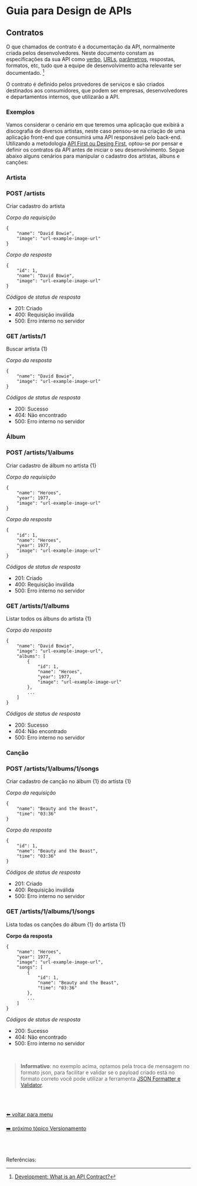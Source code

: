 # Guia para Design de APIs

## Contratos

O que chamados de contrato é a documentação da API, normalmente criada pelos desenvolvedores. Neste documento constam as especificações da sua API como [verbo](http-verbs.md), [URLs](urls.md), [parâmetros](parameters.md), respostas, formatos, etc, tudo que a equipe de desenvolvimento acha relevante ser documentado. [^1]

O contrato é definido pelos provedores de serviços e são criados destinados aos consumidores, que podem ser empresas, desenvolvedores e departamentos internos, que utilizarão a API.

### Exemplos

Vamos considerar o cenário em que teremos uma aplicação que exibirá a discografia de diversos artistas, neste caso pensou-se na criação de uma aplicação front-end que consumirá uma API responsável pelo back-end. Utilizando a metodologia [API First ou Desing First](desing-firts.md), optou-se por pensar e definir os contratos da API antes de iniciar o seu desenvolvimento. Segue abaixo alguns cenários para manipular o cadastro dos artistas, álbuns e canções:


### Artista

### POST /artists

Criar cadastro do artista

*Corpo da requisição*
```
{
    "name": "David Bowie",
    "image": "url-example-image-url"
}
```

*Corpo da resposta*
```
{
    "id": 1,
    "name": "David Bowie",
    "image": "url-example-image-url"
}
```

*Códigos de status de resposta*

- 201: Criado
- 400: Requisição inválida
- 500: Erro interno no servidor

### GET /artists/1

Buscar artista {1}

*Corpo da resposta*

```
{
    "name": "David Bowie",
    "image": "url-example-image-url"
}
```

*Códigos de status de resposta*

- 200: Sucesso
- 404: Não encontrado
- 500: Erro interno no servidor

### Álbum

### POST /artists/1/albums

Criar cadastro de álbum no artista {1}

*Corpo da requisição*
```
{
    "name": "Heroes",
    "year": 1977,
    "image": "url-example-image-url"
}
```

*Corpo da resposta*
```
{
    "id": 1,
    "name": "Heroes",
    "year": 1977,
    "image": "url-example-image-url"
}
```

*Códigos de status de resposta*

- 201: Criado
- 400: Requisição inválida
- 500: Erro interno no servidor

### GET /artists/1/albums

Listar todos os álbuns do artista {1}

*Corpo da resposta*
```
{
    "name": "David Bowie",
    "image": "url-example-image-url",
    "albums": [
        {
            "id": 1,
            "name": "Heroes",
            "year": 1977,
            "image": "url-example-image-url"
        },
        ...
    ]
}
```

*Códigos de status de resposta*

- 200: Sucesso
- 404: Não encontrado
- 500: Erro interno no servidor

### Canção

### POST /artists/1/albums/1/songs

Criar cadastro de canção no álbum {1} do artista {1}

*Corpo da requisição*
```
{
    "name": "Beauty and the Beast",
    "time": "03:36"
}
```

*Corpo da resposta*
```
{
    "id": 1,
    "name": "Beauty and the Beast",
    "time": "03:36"
}
```

*Códigos de status de resposta*

- 201: Criado
- 400: Requisição inválida
- 500: Erro interno no servidor

### GET /artists/1/albums/1/songs

Lista todas os canções do álbum {1} do artista {1}

**Corpo da resposta**
```
{
    "name": "Heroes",
    "year": 1977,
    "image": "url-example-image-url",
    "songs": [
        {
            "id": 1,
            "name": "Beauty and the Beast",
            "time": "03:36"
        },
        ...
    ]
}
```

*Códigos de status de resposta*

- 200: Sucesso
- 404: Não encontrado
- 500: Erro interno no servidor


<br>

> **Informativo**: no exemplo acima, optamos pela troca de mensagem no formato json, para facilitar e validar se o payload criado está no formato correto você pode utilizar a ferramenta [JSON Formatter e Validator](https://jsonformatter.curiousconcept.com/).

<br><br>

[⬅️ voltar para menu](index.md)

[➡️ próximo tópico Versionamento](versioning.md)

<br><br>

Referências:

[^1]: [Development: What is an API Contract?](https://lazaroibanez.com/development-what-is-an-api-contract-683ced58e06f)
